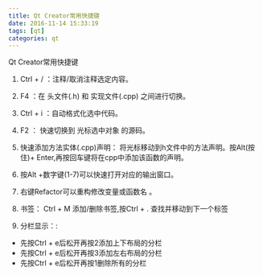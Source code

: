 ```yaml
---
title: Qt Creator常用快捷键
date: 2016-11-14 15:33:19
tags: [qt]
categories: qt
---
```

Qt Creator常用快捷键
<!-- more -->
1. Ctrl + / ：注释/取消注释选定内容。

2. F4 ：在 头文件(.h) 和 实现文件(.cpp) 之间进行切换。

3. Ctrl + i ：自动格式化选中代码。

4. F2 ： 快速切换到 光标选中对象 的源码。

5. 快速添加方法实体(.cpp)声明： 将光标移动到h文件中的方法声明。按Alt(按住)+ Enter,再按回车键将在cpp中添加该函数的声明。

6. 按Alt +数字键(1-7)可以快速打开对应的输出窗口。

7. 右键Refactor可以重构修改变量或函数名 。

8. 书签： Ctrl + M 添加/删除书签,按Ctrl + . 查找并移动到下一个标签

9. 分栏显示：:
  - 先按Ctrl + e后松开再按2添加上下布局的分栏
  - 先按Ctrl + e后松开再按3添加左右布局的分栏
  - 先按Ctrl + e后松开再按1删除所有的分栏
